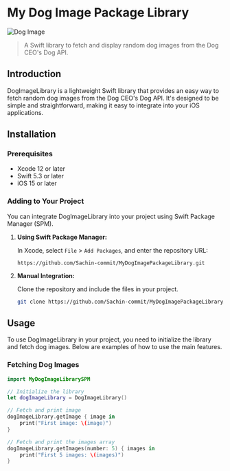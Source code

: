 # My Dog Image Package Library

![Dog Image](https://images.dog.ceo/breeds/springer-english/n02102040_403.jpg)

> A Swift library to fetch and display random dog images from the Dog CEO's Dog API.

## Introduction

DogImageLibrary is a lightweight Swift library that provides an easy way to fetch random dog images from the Dog CEO's Dog API. It's designed to be simple and straightforward, making it easy to integrate into your iOS applications.

## Installation

### Prerequisites

- Xcode 12 or later
- Swift 5.3 or later
- iOS 15 or later

### Adding to Your Project

You can integrate DogImageLibrary into your project using Swift Package Manager (SPM).

1. **Using Swift Package Manager:**

    In Xcode, select `File` > `Add Packages`, and enter the repository URL:

    ```
    https://github.com/Sachin-commit/MyDogImagePackageLibrary.git
    ```

2. **Manual Integration:**

    Clone the repository and include the files in your project.

    ```sh
    git clone https://github.com/Sachin-commit/MyDogImagePackageLibrary.git
    ```

## Usage

To use DogImageLibrary in your project, you need to initialize the library and fetch dog images. Below are examples of how to use the main features.

### Fetching Dog Images

```swift
import MyDogImageLibrarySPM

// Initialize the library
let dogImageLibrary = DogImageLibrary()

// Fetch and print image
dogImageLibrary.getImage { image in
    print("First image: \(image)")
}

// Fetch and print the images array
dogImageLibrary.getImages(number: 5) { images in
    print("First 5 images: \(images)")
}
